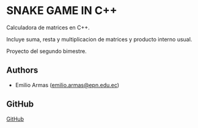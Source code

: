 # SNAKE GAME IN C++

Calculadora de matrices en C++.

Incluye suma, resta y multiplicacion de matrices y producto interno usual. 

Proyecto del segundo bimestre.


## Authors

- Emilio Armas (emilio.armas@epn.edu.ec)

## GitHub
[GitHub](https://github.com/emilioale04/Proyecto2B.git)


